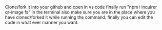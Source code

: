 Clone/fork it into your github and open in vs code finally run "npm i inquirer qr-image fs" in the terminal also make sure you are in the place where you have cloned/forked it while running the command. finally you can edit the code in what ever manner you want.
